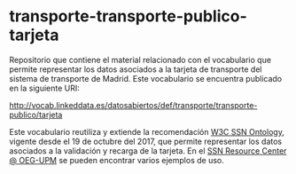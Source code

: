 # transporte-transporte-publico-tarjeta
Repositorio que contiene el material relacionado con el vocabulario que permite representar los datos asociados a la tarjeta de transporte del sistema de transporte de Madrid. Este vocabulario se encuentra publicado en la siguiente URI:

http://vocab.linkeddata.es/datosabiertos/def/transporte/transporte-publico/tarjeta

Este vocabulario reutiliza y extiende la recomendación [W3C SSN Ontology](https://github.com/oeg-upm/ssn-resource-center/wiki), vigente desde el 19 de octubre del 2017, que permite representar los datos asociados a la validación y recarga de la tarjeta. En el [SSN Resource Center @ OEG-UPM](https://github.com/oeg-upm/ssn-resource-center/wiki/CRTM-SSN-v2.0) se pueden encontrar varios ejemplos de uso.    

